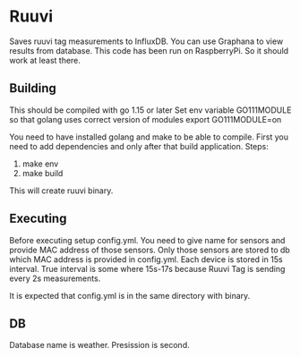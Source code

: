 # Ruuvi
Saves ruuvi tag measurements to InfluxDB. You can use Graphana to view results from database. This code has been run on RaspberryPi. So it should work at least there.

## Building

This should be compiled with go 1.15 or later
Set env variable  GO111MODULE so that golang uses correct version of modules
export GO111MODULE=on

You need to have installed golang and make to be able to compile. First you need to add dependencies and only after that build application.
Steps:
1. make env
2. make build

This will create ruuvi binary.


## Executing

Before executing setup config.yml. You need to give name for sensors and provide MAC address of those sensors. Only those sensors are stored to db which MAC address is provided in config.yml. Each device is stored in 15s interval. True interval is some where 15s-17s because Ruuvi Tag is sending every 2s measurements.

It is expected that config.yml is in the same directory with binary.

## DB

Database name is weather. Presission is second.


